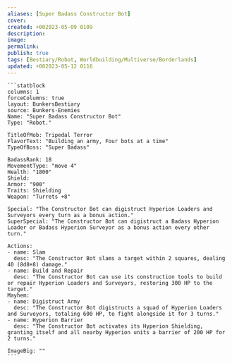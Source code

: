 ```yaml
---
aliases: [Super Badass Constructor Bot]
cover: 
created: +002023-05-09 0109
description: 
image: 
permalink: 
publish: true
tags: [Bestiary/Robot, Worldbuilding/Multiverse/Borderlands]
updated: +002023-05-12 0116
---
```


````ad-statblock-BnB
```statblock
columns: 1
forceColumns: true
layout: BunkersBestiary
source: Bunkers-Enemies
Name: "Super Badass Constructor Bot"
Type: "Robot."

TitleOfMob: Tripedal Terror
FlavorText: "Building an army, Four bots at a time"
TypeOfBoss: "Super Badass"

BadassRank: 18
MovementType: "move 4"
Health: "1800"
Shield: 
Armor: "900"
Traits: Shielding
Weapon: "Turrets +8"

Special: "The Constructor Bot can digistruct Hyperion Loaders and Surveyors every turn as a bonus action."
SuperSpecial: "The Constructor Bot can digistruct a Badass Hyperion Loader or Badass Hyperion Surveyor as a bonus action every other turn."

Actions:
- name: Slam
  desc: "The Constructor Bot slams a target within 2 squares, dealing 40 (8d8+8) damage."
- name: Build and Repair
  desc: "The Constructor Bot can use its construction tools to build or repair Hyperion Loaders and Surveyors, restoring 300 HP to the target."
Mayhem:
- name: Digistruct Army
  desc: "The Constructor Bot digistructs a squad of Hyperion Loaders and Surveyors, totaling 600 HP, to fight alongside it for 3 turns."
- name: Hyperion Barrier
  desc: "The Constructor Bot activates its Hyperion Shielding, granting itself and all nearby Hyperion units a barrier of 200 HP for 2 turns."

ImageBig: ""
```
````